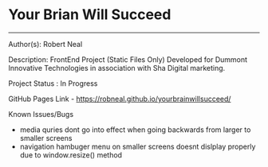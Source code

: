 # Your Brian Will Succeed 

---
Author(s): Robert Neal 

Description: FrontEnd Project (Static Files Only) Developed for Dummont Innovative Technologies in association with Sha Digital marketing. 


Project Status : In Progress

GitHub Pages Link - https://robneal.github.io/yourbrainwillsucceed/

Known Issues/Bugs
- media quries dont go into effect when going backwards from 
larger to smaller screens
- navigation hambuger menu on smaller screens doesnt dislplay properly due to window.resize() method 